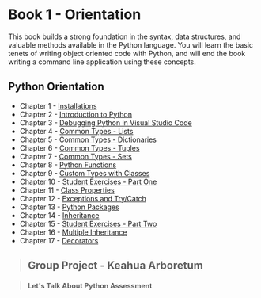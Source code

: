 # Book 1 - Orientation

This book builds a strong foundation in the syntax, data structures, and valuable methods available in the Python language. You will learn the basic tenets of writing object oriented code with Python, and will end the book writing a command line application using these concepts.

## Python Orientation

* Chapter 1 - [Installations](./chapters/INSTALLATIONS_OSX.md)
* Chapter 2 - [Introduction to Python](./chapters/PYTHON_INTRO.md)
* Chapter 3 - [Debugging Python in Visual Studio Code](./chapters/DEBUGGING_PYTHON.md)
* Chapter 4 - [Common Types - Lists](./chapters/DATA_STRUCTURES_LIST.md)
* Chapter 5 - [Common Types - Dictionaries](./chapters/DATA_STRUCTURES_DICTIONARY.md)
* Chapter 6 - [Common Types - Tuples](./chapters/DATA_STRUCTURES_TUPLE.md)
* Chapter 7 - [Common Types - Sets](./chapters/DATA_STRUCTURES_SET.md)
* Chapter 8 - [Python Functions](./chapters/FUNCTIONS_INTRO.md)
* Chapter 9 - [Custom Types with Classes](./chapters/CLASSES_INTRO.md)
* Chapter 10 - [Student Exercises - Part One](./chapters/STUDENT_EXERCISES_TYPES.md)
* Chapter 11 - [Class Properties](./chapters/CLASS_PROPERTIES.md)
* Chapter 12 - [Exceptions and Try/Catch](./chapters/TRY_CATCH_INTRO.md)
* Chapter 13 - [Python Packages](./chapters/PYTHON_PACKAGES.md)
* Chapter 14 - [Inheritance](./chapters/INHERITANCE_INTRO.md)
* Chapter 15 - [Student Exercises - Part Two](./chapters/STUDENT_EXERCISES_INHERITANCE.md)
* Chapter 16 - [Multiple Inheritance](./chapters/MULTIPLE_INHERITANCE.md)
* Chapter 17 - [Decorators](./chapters/DECORATORS_INTRO.md)

> ## __Group Project__ - Keahua Arboretum

> #### Let's Talk About Python Assessment
